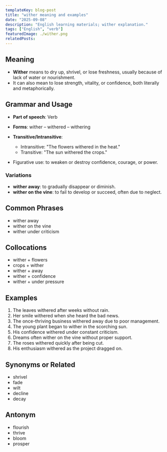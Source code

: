 ```yaml
---
templateKey: blog-post
title: "wither meaning and examples"
date: "2025-09-08"
description: "English learning materials; wither explanation."
tags: ["English", "verb"]
featuredImage: ./wither.png
relatedPosts:
---
```


## Meaning

- **Wither** means to dry up, shrivel, or lose freshness, usually because of lack of water or nourishment.
- It can also mean to lose strength, vitality, or confidence, both literally and metaphorically.

## Grammar and Usage

- **Part of speech**: Verb
- **Forms**: wither – withered – withering
- **Transitive/Intransitive**:

  - Intransitive: "The flowers withered in the heat."
  - Transitive: "The sun withered the crops."

- Figurative use: to weaken or destroy confidence, courage, or power.

### Variations

- **wither away**: to gradually disappear or diminish.
- **wither on the vine**: to fail to develop or succeed, often due to neglect.

## Common Phrases

- wither away
- wither on the vine
- wither under criticism

## Collocations

- wither + flowers
- crops + wither
- wither + away
- wither + confidence
- wither + under pressure

## Examples

1. The leaves withered after weeks without rain.
2. Her smile withered when she heard the bad news.
3. The once-thriving business withered away due to poor management.
4. The young plant began to wither in the scorching sun.
5. His confidence withered under constant criticism.
6. Dreams often wither on the vine without proper support.
7. The roses withered quickly after being cut.
8. His enthusiasm withered as the project dragged on.

## Synonyms or Related

- shrivel
- fade
- wilt
- decline
- decay

## Antonym

- flourish
- thrive
- bloom
- prosper

